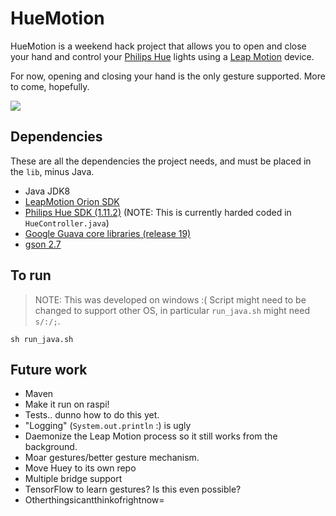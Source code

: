 HueMotion
=========

HueMotion is a weekend hack project that allows you to open and close your hand and control your
[Philips Hue](http://www2.meethue.com/en-us/) lights using a
[Leap Motion](https://www.leapmotion.com/) device.

For now, opening and closing your hand is the only gesture supported. More to come, hopefully.

![](images/sample.gif)

Dependencies
------------
These are all the dependencies the project needs, and must be placed in the `lib`, minus Java.

- Java JDK8
- [LeapMotion Orion SDK](https://developer.leapmotion.com/v2)
- [Philips Hue SDK (1.11.2)](http://www.developers.meethue.com/documentation/java-multi-platform-and-android-sdk)
  (NOTE: This is currently harded coded in `HueController.java`)
- [Google Guava core libraries (release 19)](https://github.com/google/guava/wiki/Release19)
- [gson 2.7](http://repo1.maven.org/maven2/com/google/code/gson/gson/2.7/gson-2.7.jar)

To run
------

> NOTE: This was developed on windows :( Script might need to be changed to
> support other OS, in particular `run_java.sh` might need `s/:/;`.

`sh run_java.sh`

Future work
-----------

- Maven
- Make it run on raspi!
- Tests.. dunno how to do this yet.
- "Logging" (`System.out.println` :) is ugly
- Daemonize the Leap Motion process so it still works from the background.
- Moar gestures/better gesture mechanism.
- Move Huey to its own repo
- Multiple bridge support
- TensorFlow to learn gestures? Is this even possible?
- Otherthingsicantthinkofrightnow=